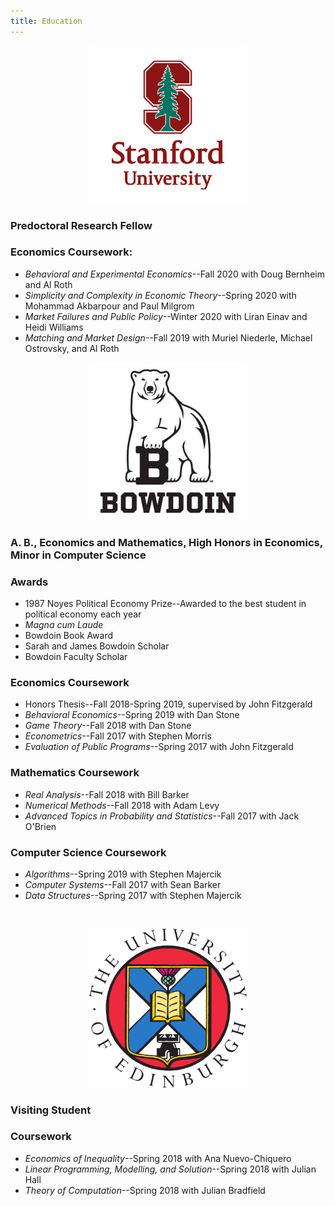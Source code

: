 ```yaml
---
title: Education
---
```

<center>
<img src="images/Stanford_Logo.png" width="50%" class="center">
</center>

### **Predoctoral Research Fellow**

### Economics Coursework:
* _Behavioral and Experimental Economics_--Fall 2020 with Doug Bernheim and Al Roth
* _Simplicity and Complexity in Economic Theory_--Spring 2020 with Mohammad Akbarpour and Paul Milgrom
* _Market Failures and Public Policy_--Winter 2020 with Liran Einav and Heidi Williams
* _Matching and Market Design_--Fall 2019 with Muriel Niederle, Michael Ostrovsky, and Al Roth

<center>
<img src="images/Bowdoin_Logo.jpg" width="50%" class="center">
</center>

### **A. B., Economics and Mathematics, High Honors in Economics, Minor in Computer Science**

### Awards
* 1987 Noyes Political Economy Prize--Awarded to the best student in political economy each year
* _Magna cum Laude_
* Bowdoin Book Award
* Sarah and James Bowdoin Scholar
* Bowdoin Faculty Scholar

### Economics Coursework
* Honors Thesis--Fall 2018-Spring 2019, supervised by John Fitzgerald
* _Behavioral Economics_--Spring 2019 with Dan Stone
* _Game Theory_--Fall 2018 with Dan Stone
* _Econometrics_--Fall 2017 with Stephen Morris
* _Evaluation of Public Programs_--Spring 2017 with John Fitzgerald

### Mathematics Coursework
* _Real Analysis_--Fall 2018 with Bill Barker
* _Numerical Methods_--Fall 2018 with Adam Levy
* _Advanced Topics in Probability and Statistics_--Fall 2017 with Jack O'Brien

### Computer Science Coursework
* _Algorithms_--Spring 2019 with Stephen Majercik
* _Computer Systems_--Fall 2017 with Sean Barker
* _Data Structures_--Spring 2017 with Stephen Majercik

&nbsp;

<center>
<img src="images/Edinburgh_Logo.png" width="50%" class="center">
</center>

### **Visiting Student**

### Coursework
* _Economics of Inequality_--Spring 2018 with Ana Nuevo-Chiquero
* _Linear Programming, Modelling, and Solution_--Spring 2018 with Julian Hall
* _Theory of Computation_--Spring 2018 with Julian Bradfield

